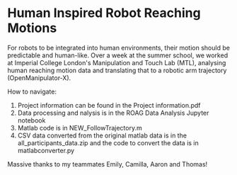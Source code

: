 # Human Inspired Robot Reaching Motions

For robots to be integrated into human environments, their motion should be predictable and human-like. Over a week at the summer school, we worked at Imperial College London's Manipulation and Touch Lab (MTL), analysing human reaching motion data and translating that to a robotic arm trajectory (OpenManipulator-X). 

How to navigate:
1. Project information can be found in the Project information.pdf
2. Data processing and nalysis is in the ROAG Data Analysis Jupyter notebook
3. Matlab code is in NEW_FollowTrajectory.m
4. CSV data converted from the original matlab data is in the all_participants_data.zip and the code to convert the data is in matlabconverter.py

Massive thanks to my teammates Emily, Camilla, Aaron and Thomas!